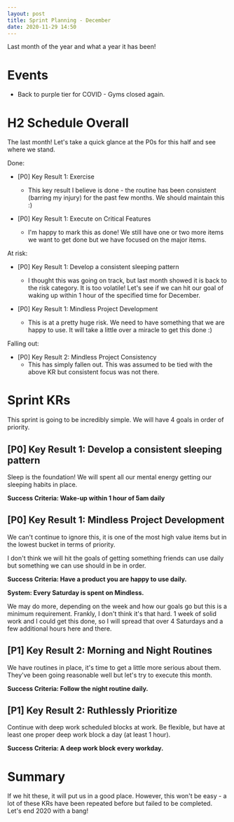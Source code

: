 ```yaml
---
layout: post
title: Sprint Planning - December
date: 2020-11-29 14:50
---
```


Last month of the year and what a year it has been!

# Events
* Back to purple tier for COVID - Gyms closed again.

# H2 Schedule Overall
The last month! Let's take a quick glance at the P0s for this half and see where we stand.

Done:

* [P0] Key Result 1: Exercise
  * This key result I believe is done - the routine has been consistent (barring my injury) for the past
few months. We should maintain this :)

* [P0] Key Result 1: Execute on Critical Features
  * I'm happy to mark this as done! We still have one or two more items we want to get done but we
    have focused on the major items.

At risk:

* [P0] Key Result 1: Develop a consistent sleeping pattern
  * I thought this was going on track, but last month showed it is back to the risk category. It is
    too volatile! Let's see if we can hit our goal of waking up within 1 hour of the specified time
    for December.

* [P0] Key Result 1: Mindless Project Development
  * This is at a pretty huge risk. We need to have something that we are happy to use. It will take
    a little over a miracle to get this done :)

Falling out:

* [P0] Key Result 2: Mindless Project Consistency
  * This has simply fallen out. This was assumed to be tied with the above KR but consistent focus
    was not there.

# Sprint KRs

This sprint is going to be incredibly simple. We will have 4 goals in order of priority.

## [P0] Key Result 1: Develop a consistent sleeping pattern

Sleep is the foundation! We will spent all our mental energy getting our sleeping habits in place.

**Success Criteria: Wake-up within 1 hour of 5am daily**

## [P0] Key Result 1: Mindless Project Development

We can't continue to ignore this, it is one of the most high value items but in the lowest bucket in
terms of priority.

I don't think we will hit the goals of getting something friends can use daily but something we can
use should in be in order.

**Success Criteria: Have a product you are happy to use daily.**

**System: Every Saturday is spent on Mindless.**

We may do more, depending on the week and how our goals go but this is a minimum requirement.
Frankly, I don't think it's that hard. 1 week of solid work and I could get this done, so I will
spread that over 4 Saturdays and a few additional hours here and there.

## [P1] Key Result 2: Morning and Night Routines

We have routines in place, it's time to get a little more serious about them. They've been going
reasonable well but let's try to execute this month.

**Success Criteria: Follow the night routine daily.**


## [P1] Key Result 2: Ruthlessly Prioritize

Continue with deep work scheduled blocks at work. Be flexible, but have at least one proper deep
work block a day (at least 1 hour).

**Success Criteria: A deep work block every workday.**

# Summary

If we hit these, it will put us in a good place. However, this won't be easy - a lot of these KRs
have been repeated before but failed to be completed. Let's end 2020 with a bang!
